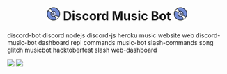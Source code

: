 <h1 align="center"><img src="./assets/logo.gif" width="30px"> Discord Music Bot <img src="./assets/logo.gif" width="30px"></h1>









discord-bot discord nodejs discord-js heroku music website web discord-music-bot dashboard repl commands music-bot slash-commands song glitch musicbot hacktoberfest slash web-dashboard 





<img src="https://media.discordapp.net/attachments/977569069865795587/978939408772378694/unknown.png?width=409&height=474">
<img src="https://media.discordapp.net/attachments/977569069865795587/978940647174201364/unknown.png?width=357&height=279">
